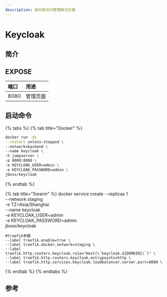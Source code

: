 ```yaml
---
description: 身份和访问管理解决方案
---
```


# Keycloak

## 简介



## EXPOSE

| 端口 | 用途 |
| :--- | :--- |
| 8080 | 管理页面 |



## 启动命令

{% tabs %}
{% tab title="Docker" %}
```bash
docker run -d\
--restart unless-stopped \
--network=backend \
--name keycloak \
-h jumpserver \
-p 8080:8080 \
-e KEYCLOAK_USER=admin \
-e KEYCLOAK_PASSWORD=admin \
jboss/keycloak
```
{% endtab %}

{% tab title="Swarm" %}
    docker service create --replicas 1 \
    --network staging \
    -e TZ=Asia/Shanghai \
    --name keycloak \
    -e KEYCLOAK_USER=admin \
    -e KEYCLOAK_PASSWORD=admin \
    jboss/keycloak

    #traefik参数
    --label traefik.enable=true \
    --label traefik.docker.network=staging \
    --label traefik.http.routers.keycloak.rule="Host(\`keycloak.${DOMAIN}\`)" \
    --label traefik.http.routers.keycloak.entrypoints=http \
    --label traefik.http.services.keycloak.loadbalancer.server.port=8080 \
{% endtab %}
{% endtabs %}



## 参考

